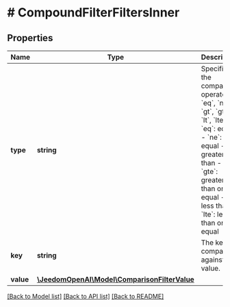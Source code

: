 # # CompoundFilterFiltersInner

## Properties

Name | Type | Description | Notes
------------ | ------------- | ------------- | -------------
**type** | **string** | Specifies the comparison operator: &#x60;eq&#x60;, &#x60;ne&#x60;, &#x60;gt&#x60;, &#x60;gte&#x60;, &#x60;lt&#x60;, &#x60;lte&#x60;. - &#x60;eq&#x60;: equals - &#x60;ne&#x60;: not equal - &#x60;gt&#x60;: greater than - &#x60;gte&#x60;: greater than or equal - &#x60;lt&#x60;: less than - &#x60;lte&#x60;: less than or equal | [default to 'eq']
**key** | **string** | The key to compare against the value. |
**value** | [**\JeedomOpenAI\Model\ComparisonFilterValue**](ComparisonFilterValue.md) |  |

[[Back to Model list]](../../README.md#models) [[Back to API list]](../../README.md#endpoints) [[Back to README]](../../README.md)
